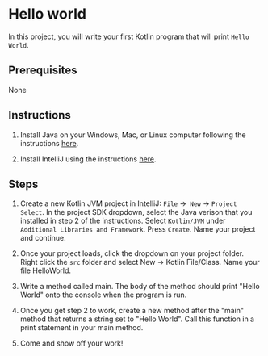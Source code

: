 # Hello world

In this project, you will write your first Kotlin program that will print `Hello World`.

## Prerequisites

None

## Instructions

1. Install Java on your Windows, Mac, or Linux computer following the instructions [here](https://www.oracle.com/technetwork/java/javase/downloads/index.html).

2. Install IntelliJ using the instructions [here](https://www.jetbrains.com/idea/download/#section=windows).

## Steps

1. Create a new Kotlin JVM project in IntelliJ:  `File` ->` New` -> `Project Select`. In the project SDK dropdown, select the Java verison that you installed in step 2 of the instructions. Select `Kotlin/JVM` under `Additional Libraries and Framework`. Press `Create`. Name your project and continue.
   
2. Once your project loads, click the dropdown on your project folder. Right click the `src` folder and select 
   New -> Kotlin File/Class. Name your file HelloWorld.

3. Write a method called main. The body of the method should print "Hello World" onto the console when the program is run.

4. Once you get step 2 to work, create a new method after the "main" method that returns a string set to "Hello World". Call this function in a print statement in your main method. 

5. Come and show off your work!
   
